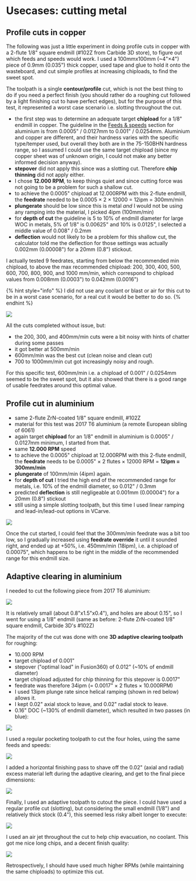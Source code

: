 # Usecases: cutting metal

## Profile cuts in copper

The following was just a little experiment in doing profile cuts in copper with a 2-flute 1/8" square endmill \(\#102Z from Carbide 3D store\), to figure out which feeds and speeds would work. I used a 100mmx100mm \(~4"×4"\) piece of 0.9mm \(0.035"\) thick copper, used tape and glue to hold it onto the wasteboard, and cut simple profiles at increasing chiploads, to find the sweet spot.

The toolpath is a single **contour/profile** cut, which is not the best thing to do if you need a perfect finish \(you should rather do a roughing cut followed by a light finishing cut to have perfect edges\), but for the purpose of this test, it represented a worst case scenario i.e. slotting throughout the cut.

* the first step was to determine an adequate target **chipload** for a 1/8" endmill in copper. The guideline in the [Feeds & speeds](feeds-and-speeds-basics.md#shapeoko-chiploads-guideline) section for aluminium is from 0.0005" / 0.0127mm to 0.001" / 0.0254mm. Aluminium and copper are different, and their hardness varies with the specific type/temper used, but overall they both are in the 75-150BHN hardness range, so I assumed I could use the same target chipload \(since my copper sheet was of unknown origin, I could not make any better informed decision anyway\).
* **stepover** did not apply this since was a slotting cut. Therefore **chip thinning** did not apply either.
* I chose **12.000 RPM**, to keep things quiet and since cutting force was not going to be a problem for such a shallow cut.
* to achieve the 0.0005" chipload at 12.000RPM with this 2-flute endmill, the **feedrate** needed to be 0.0005 × 2 × 12000 = 12ipm = 300mm/min
* **plungerate** should be low since this is metal _and_ I would not be using any ramping into the material, I picked 4ipm \(100mm/min\)
* for **depth of cut** the guideline is 5 to 10% of endmill diameter for large WOC in metals, 5% of 1/8" is 0.00625" and 10% is 0.0125", I selected a middle value of 0.008" / 0.2mm
* **deflection** would not likely to be a problem for this shallow cut, the calculator told me the deflection for those settings was actually 0.002mm \(0.00008"\) for a 20mm \(0.8"\) stickout.

I actually tested 9 feedrates, starting from below the recommended min chipload, to above the max recommended chipload: 200, 300, 400, 500, 600, 700, 800, 900, and 1000 mm/min, which correspond to chipload values from 0.008mm \(0.0003"\) to 0.042mm \(0.0016"\)

{% hint style="info" %}
I did not use any coolant or blast or air for this cut to be in a worst case scenario, for a real cut it would be better to do so.
{% endhint %}

![](.gitbook/assets/cutting_metal_profile_cut_tests_copper.png)

All the cuts completed without issue, but:

* the 200, 300, and 400mm/min cuts were a bit noisy with hints of chatter during some passes
* it got better at 500mm/min
* 600mm/min was the best cut \(clean noise and clean cut\)
* 700 to 1000mm/min cut got increasingly noisy and rough.

For this specific test, 600mm/min i.e. a chipload of 0.001" / 0.0254mm seemed to be the sweet spot, but it also showed that there is a good range of usable feedrates around this optimal value.

## Profile cut in aluminium

* same 2-flute ZrN-coated 1/8" square endmill, \#102Z
* material for this test was 2017 T6 aluminium \(a remote European sibling of 6061\)
* again target **chipload** for an 1/8" endmill in aluminium is 0.0005" / 0.0127mm minimum, I started from that. 
* same **12.000 RPM** speed
* to achieve the 0.0005" chipload at 12.000RPM with this 2-flute endmill, the **feedrate** needs to be 0.0005" × 2 flutes × 12000 RPM = **12ipm = 300mm/min**
* **plungerate** of 100mm/min \(4ipm\) again.
* for **depth of cut** I tried the high end of the recommended range for metals, i.e. 10% of the endmill diameter, so 0.012" / 0.3mm
* predicted **deflection** is still negligeable at 0.001mm \(0.00004"\) for a 20mm \(0.8"\) stickout
* still using a simple slotting toolpath, but this time I used linear ramping and lead-in/lead-out options in VCarve.

![](.gitbook/assets/cutting_metal_profile_cut.png)

Once the cut started, I could feel that the 300mm/min feedrate was a bit too low, so I gradually increased using **feedrate override** it until it sounded right, and ended up at +50%, i.e. 450mm/min \(18ipm\), i.e. a chipload of 0.00075", which happens to be right in the middle of the recommended range for this endmill size.

## Adaptive clearing in aluminium

I needed to cut the following piece from 2017 T6 aluminium:

![](.gitbook/assets/alu_adaptive_dimensions.png)

It is relatively small \(about 0.8"x1.5"x0.4"\), and holes are about 0.15", so I went for using a 1/8" endmill \(same as before: 2-flute ZrN-coated 1/8" square endmill, Carbide 3D's \#102Z\)

The majority of the cut was done with one **3D adaptive clearing toolpath** for roughing: 

* 10.000 RPM
* target chipload of 0.001"
* stepover \("optimal load" in Fusion360\) of 0.012" \(~10% of endmill diameter\)
* target chipload adjusted for chip thinning for this stepover is 0.0017"
* feedrate was therefore 34ipm \(= 0.0017" × 2 flutes × 10.000RPM\)
* I used 13ipm plunge rate since helical ramping \(shown in red below\) allows it. 
* I kept 0.02" axial stock to leave, and 0.02" radial stock to leave.
* 0.16" DOC \(~130% of endmill diameter\), which resulted in two passes \(in blue\):

![](.gitbook/assets/alu_adaptive_clearing.png)

I used a regular pocketing toolpath to cut the four holes, using the same feeds and speeds:

![](.gitbook/assets/alu_holes.png)

I added a horizontal finishing pass to shave off the 0.02" \(axial and radial\) excess material left during the adaptive clearing, and get to the final piece dimensions:

![](.gitbook/assets/alu_horizonal_finishing.png)

Finally, I used an adaptive toolpath to cutout the piece. I could have used a regular profile cut \(slotting\), but considering the small endmill \(1/8"\) and relatively thick stock \(0.4"\), this seemed less risky albeit longer to execute: 

![](.gitbook/assets/alu_adaptive_profile_cut.png)

I used an air jet throughout the cut to help chip evacuation, no coolant. This got me nice long chips, and a decent finish quality:

![](.gitbook/assets/alu_adaptive_result.jpg)

Retrospectively, I should have used much higher RPMs \(while maintaining the same chiploads\) to optimize this cut.

